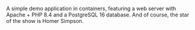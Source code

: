 A simple demo application in containers, featuring a web server with Apache + PHP 8.4 and a PostgreSQL 16 database. And of course, the star of the show is Homer Simpson.
